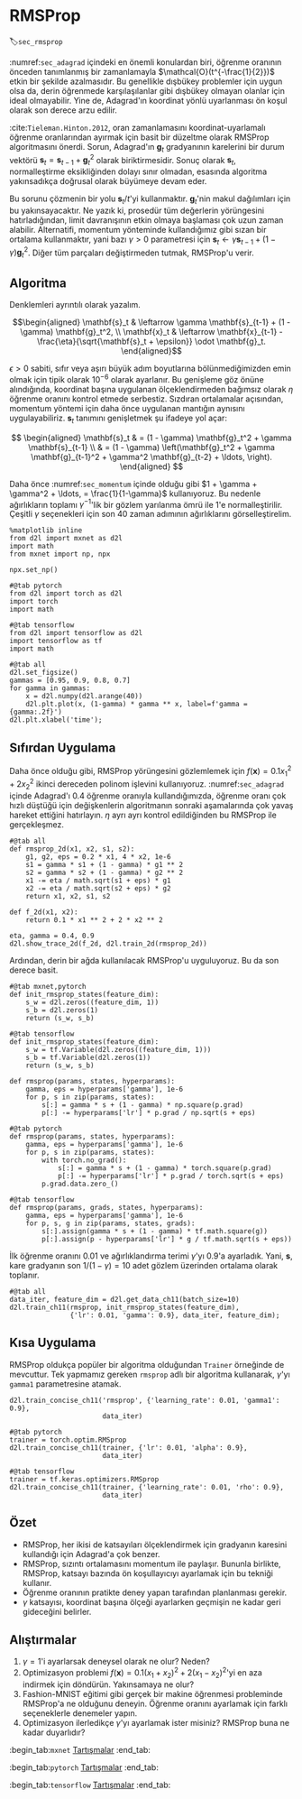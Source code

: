 # RMSProp
:label:`sec_rmsprop`

:numref:`sec_adagrad` içindeki en önemli konulardan biri, öğrenme oranının önceden tanımlanmış bir zamanlamayla $\mathcal{O}(t^{-\frac{1}{2}})$ etkin bir şekilde azalmasıdır. Bu genellikle dışbükey problemler için uygun olsa da, derin öğrenmede karşılaşılanlar gibi dışbükey olmayan olanlar için ideal olmayabilir. Yine de, Adagrad'ın koordinat yönlü uyarlanması ön koşul olarak son derece arzu edilir. 

:cite:`Tieleman.Hinton.2012`, oran zamanlamasını koordinat-uyarlamalı öğrenme oranlarından ayırmak için basit bir düzeltme olarak RMSProp algoritmasını önerdi. Sorun, Adagrad'ın $\mathbf{g}_t$ gradyanının karelerini bir durum vektörü $\mathbf{s}_t = \mathbf{s}_{t-1} + \mathbf{g}_t^2$ olarak biriktirmesidir. Sonuç olarak $\mathbf{s}_t$, normalleştirme eksikliğinden dolayı sınır olmadan, esasında algoritma yakınsadıkça doğrusal olarak büyümeye devam eder.

Bu sorunu çözmenin bir yolu $\mathbf{s}_t / t$'yi kullanmaktır. $\mathbf{g}_t$'nin makul dağılımları için bu yakınsayacaktır. Ne yazık ki, prosedür tüm değerlerin yörüngesini hatırladığından, limit davranışının etkin olmaya başlaması çok uzun zaman alabilir. Alternatifi, momentum yönteminde kullandığımız gibi sızan bir ortalama kullanmaktır, yani bazı $\gamma > 0$ parametresi için $\mathbf{s}_t \leftarrow \gamma \mathbf{s}_{t-1} + (1-\gamma) \mathbf{g}_t^2$. Diğer tüm parçaları değiştirmeden tutmak, RMSProp'u verir.

## Algoritma

Denklemleri ayrıntılı olarak yazalım. 

$$\begin{aligned}
    \mathbf{s}_t & \leftarrow \gamma \mathbf{s}_{t-1} + (1 - \gamma) \mathbf{g}_t^2, \\
    \mathbf{x}_t & \leftarrow \mathbf{x}_{t-1} - \frac{\eta}{\sqrt{\mathbf{s}_t + \epsilon}} \odot \mathbf{g}_t.
\end{aligned}$$

$\epsilon > 0$ sabiti, sıfır veya aşırı büyük adım boyutlarına bölünmediğimizden emin olmak için tipik olarak $10^{-6}$ olarak ayarlanır. Bu genişleme göz önüne alındığında, koordinat başına uygulanan ölçeklendirmeden bağımsız olarak $\eta$ öğrenme oranını kontrol etmede serbestiz. Sızdıran ortalamalar açısından, momentum yöntemi için daha önce uygulanan mantığın aynısını uygulayabiliriz. $\mathbf{s}_t$ tanımını genişletmek şu ifadeye yol açar:

$$
\begin{aligned}
\mathbf{s}_t & = (1 - \gamma) \mathbf{g}_t^2 + \gamma \mathbf{s}_{t-1} \\
& = (1 - \gamma) \left(\mathbf{g}_t^2 + \gamma \mathbf{g}_{t-1}^2 + \gamma^2 \mathbf{g}_{t-2} + \ldots, \right).
\end{aligned}
$$

Daha önce :numref:`sec_momentum` içinde olduğu gibi $1 + \gamma + \gamma^2 + \ldots, = \frac{1}{1-\gamma}$ kullanıyoruz. Bu nedenle ağırlıkların toplamı $\gamma^{-1}$'lik bir gözlem yarılanma ömrü ile $1$'e normalleştirilir. Çeşitli $\gamma$ seçenekleri için son 40 zaman adımının ağırlıklarını görselleştirelim.

```{.python .input}
%matplotlib inline
from d2l import mxnet as d2l
import math
from mxnet import np, npx

npx.set_np()
```

```{.python .input}
#@tab pytorch
from d2l import torch as d2l
import torch
import math
```

```{.python .input}
#@tab tensorflow
from d2l import tensorflow as d2l
import tensorflow as tf
import math
```

```{.python .input}
#@tab all
d2l.set_figsize()
gammas = [0.95, 0.9, 0.8, 0.7]
for gamma in gammas:
    x = d2l.numpy(d2l.arange(40))
    d2l.plt.plot(x, (1-gamma) * gamma ** x, label=f'gamma = {gamma:.2f}')
d2l.plt.xlabel('time');
```

## Sıfırdan Uygulama

Daha önce olduğu gibi, RMSProp yörüngesini gözlemlemek için $f(\mathbf{x})=0.1x_1^2+2x_2^2$ ikinci dereceden polinom işlevini kullanıyoruz. :numref:`sec_adagrad` içinde Adagrad'ı 0.4 öğrenme oranıyla kullandığımızda, öğrenme oranı çok hızlı düştüğü için değişkenlerin algoritmanın sonraki aşamalarında çok yavaş hareket ettiğini hatırlayın. $\eta$ ayrı ayrı kontrol edildiğinden bu RMSProp ile gerçekleşmez.

```{.python .input}
#@tab all
def rmsprop_2d(x1, x2, s1, s2):
    g1, g2, eps = 0.2 * x1, 4 * x2, 1e-6
    s1 = gamma * s1 + (1 - gamma) * g1 ** 2
    s2 = gamma * s2 + (1 - gamma) * g2 ** 2
    x1 -= eta / math.sqrt(s1 + eps) * g1
    x2 -= eta / math.sqrt(s2 + eps) * g2
    return x1, x2, s1, s2

def f_2d(x1, x2):
    return 0.1 * x1 ** 2 + 2 * x2 ** 2

eta, gamma = 0.4, 0.9
d2l.show_trace_2d(f_2d, d2l.train_2d(rmsprop_2d))
```

Ardından, derin bir ağda kullanılacak RMSProp'u uyguluyoruz. Bu da son derece basit.

```{.python .input}
#@tab mxnet,pytorch
def init_rmsprop_states(feature_dim):
    s_w = d2l.zeros((feature_dim, 1))
    s_b = d2l.zeros(1)
    return (s_w, s_b)
```

```{.python .input}
#@tab tensorflow
def init_rmsprop_states(feature_dim):
    s_w = tf.Variable(d2l.zeros((feature_dim, 1)))
    s_b = tf.Variable(d2l.zeros(1))
    return (s_w, s_b)
```

```{.python .input}
def rmsprop(params, states, hyperparams):
    gamma, eps = hyperparams['gamma'], 1e-6
    for p, s in zip(params, states):
        s[:] = gamma * s + (1 - gamma) * np.square(p.grad)
        p[:] -= hyperparams['lr'] * p.grad / np.sqrt(s + eps)
```

```{.python .input}
#@tab pytorch
def rmsprop(params, states, hyperparams):
    gamma, eps = hyperparams['gamma'], 1e-6
    for p, s in zip(params, states):
        with torch.no_grad():
            s[:] = gamma * s + (1 - gamma) * torch.square(p.grad)
            p[:] -= hyperparams['lr'] * p.grad / torch.sqrt(s + eps)
        p.grad.data.zero_()
```

```{.python .input}
#@tab tensorflow
def rmsprop(params, grads, states, hyperparams):
    gamma, eps = hyperparams['gamma'], 1e-6
    for p, s, g in zip(params, states, grads):
        s[:].assign(gamma * s + (1 - gamma) * tf.math.square(g))
        p[:].assign(p - hyperparams['lr'] * g / tf.math.sqrt(s + eps))
```

İlk öğrenme oranını 0.01 ve ağırlıklandırma terimi $\gamma$'yı 0.9'a ayarladık. Yani, $\mathbf{s}$, kare gradyanın son $1/(1-\gamma) = 10$ adet gözlem üzerinden ortalama olarak toplanır.

```{.python .input}
#@tab all
data_iter, feature_dim = d2l.get_data_ch11(batch_size=10)
d2l.train_ch11(rmsprop, init_rmsprop_states(feature_dim),
               {'lr': 0.01, 'gamma': 0.9}, data_iter, feature_dim);
```

## Kısa Uygulama

RMSProp oldukça popüler bir algoritma olduğundan `Trainer` örneğinde de mevcuttur. Tek yapmamız gereken `rmsprop` adlı bir algoritma kullanarak, $\gamma$'yı `gamma1` parametresine atamak.

```{.python .input}
d2l.train_concise_ch11('rmsprop', {'learning_rate': 0.01, 'gamma1': 0.9},
                       data_iter)
```

```{.python .input}
#@tab pytorch
trainer = torch.optim.RMSprop
d2l.train_concise_ch11(trainer, {'lr': 0.01, 'alpha': 0.9},
                       data_iter)
```

```{.python .input}
#@tab tensorflow
trainer = tf.keras.optimizers.RMSprop
d2l.train_concise_ch11(trainer, {'learning_rate': 0.01, 'rho': 0.9},
                       data_iter)
```

## Özet

* RMSProp, her ikisi de katsayıları ölçeklendirmek için gradyanın karesini kullandığı için Adagrad'a çok benzer.
* RMSProp, sızıntı ortalamasını momentum ile paylaşır. Bununla birlikte, RMSProp, katsayı bazında ön koşullayıcıyı ayarlamak için bu tekniği kullanır.
* Öğrenme oranının pratikte deney yapan tarafından planlanması gerekir.
* $\gamma$ katsayısı, koordinat başına ölçeği ayarlarken geçmişin ne kadar geri gideceğini belirler.

## Alıştırmalar

1. $\gamma = 1$'i ayarlarsak deneysel olarak ne olur? Neden?
1. Optimizasyon problemi $f(\mathbf{x}) = 0.1 (x_1 + x_2)^2 + 2 (x_1 - x_2)^2$'yi en aza indirmek için döndürün. Yakınsamaya ne olur?
1. Fashion-MNIST eğitimi gibi gerçek bir makine öğrenmesi probleminde RMSProp'a ne olduğunu deneyin. Öğrenme oranını ayarlamak için farklı seçeneklerle denemeler yapın.
1. Optimizasyon ilerledikçe $\gamma$'yı ayarlamak ister misiniz? RMSProp buna ne kadar duyarlıdır?

:begin_tab:`mxnet`
[Tartışmalar](https://discuss.d2l.ai/t/356)
:end_tab:

:begin_tab:`pytorch`
[Tartışmalar](https://discuss.d2l.ai/t/1074)
:end_tab:

:begin_tab:`tensorflow`
[Tartışmalar](https://discuss.d2l.ai/t/1075)
:end_tab:
